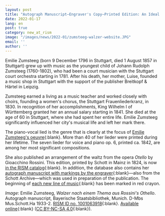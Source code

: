 ```yaml
---
layout: post
title: "Autograph Manuscript—Engraver's Copy—Printed Edition: An Ideal Case"
date: 2022-01-17
lang: en
post: true
category: new_at_rism
image: "/images/news/2022-01/zumsteeg-walzer-website.JPG"
email: ''
author: ''
---
```


Emilie Zumsteeg (born 9 December 1796 in Stuttgart, died 1 August 1857 in Stuttgart) grew up with music as the youngest child of Johann Rudolph Zumsteeg (1760-1802), who had been a court musician with the Stuttgart court orchestra starting in 1781. After his death, her mother, Luise, founded a music shop in Stuttgart with the support of the publisher Breitkopf & Härtel in Leipzig.  

Zumsteeg earned a living as a music teacher and worked closely with choirs, founding a women's chorus, the Stuttgart Frauenliederkranz, in 1830. In recognition of her accomplishments, King Wilhelm I of Württemberg granted her an annual salary starting in 1841. She died at the age of 60 in Stuttgart, where she had spent her entire life. Emilie Zumsteeg significantly influenced her city's musical life and left her mark there.  

The piano-vocal lied is the genre that is clearly at the focus of [Emilie Zumsteeg's oeuvre](https://opac.rism.info/search?author=Zumsteeg+Emilie){:blank}. More than 40 of her lieder were printed during her lifetime. The seven lieder for voice and piano op. 6, printed ca. 1842, are among her most significant compositions.  

She also published an arrangement of the waltz from the opera _Otello_ by Gioacchino Rossini. This edition, printed by Schott in Mainz in 1824, is now [in the RISM catalog](https://opac.rism.info/search?id=1001184812&View=rism){:blank}. In addition, the database also contains her [autograph manuscript with markings by the engraver](https://opac.rism.info/search?id=1001063918&View=rism){:blank}—also from the Schott Archive—which was used in preparation of the publication. The beginning of [each new line of music](https://mdz-nbn-resolving.de/urn:nbn:de:bvb:12-bsb00123080-6){:blank} has been marked in red crayon.  

_Image_: Emilie Zumsteeg, _Walzer nach einem Thema aus Rossini's Othello_. Autograph manuscript, Bayerische Staatsbibliothek, Munich. D-Mbs Mus.Schott.Ha 1933-2. [RISM ID no. 1001063918](https://opac.rism.info/search?id=1001063918&View=rism){:blank}. [Available online](https://mdz-nbn-resolving.de/urn:nbn:de:bvb:12-bsb00123080-6 ){:blank} ([CC BY-NC-SA 4.0](http://creativecommons.org/licenses/by-nc-sa/4.0/deed.de){:blank}).
